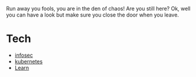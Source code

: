 Run away you fools, you are in the den of chaos!
Are you still here? Ok, well you can have a look but make sure you close the door when you leave.

# Tech

* [infosec](./infosec.md)
* [kubernetes](./kubernetes.md)
* [Learn](./funlearn.md)
